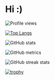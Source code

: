 # Hi :)

![Profile views](https://gpvc.arturio.dev/GabiRP)  

[![Top Langs](https://github-readme-stats.vercel.app/api/top-langs?username=GabiRP&layout=compact&title_color=E90601&bg_color=0D1117&text_color=dfdfdf)](https://github.com/anuraghazra/github-readme-stats)  

![GitHub stats](https://github-readme-stats.vercel.app/api?username=GabiRP&show_icons=true&title_color=E90601&bg_color=0D1117&text_color=dfdfdf)  

![GitHub metrics](https://metrics.lecoq.io/GabiRP)  

![GitHub streak stats](https://github-readme-streak-stats.herokuapp.com/?user=GabiRP)  

[![trophy](https://github-profile-trophy.vercel.app/?username=GabiRP)](https://github.com/ryo-ma/github-profile-trophy)
